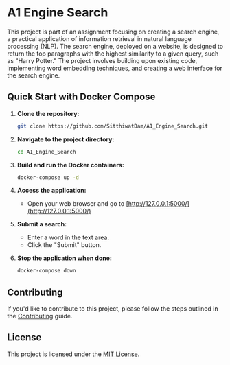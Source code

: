 # A1 Engine Search

This project is part of an assignment focusing on creating a search engine, a practical application of information retrieval in natural language processing (NLP). The search engine, deployed on a website, is designed to return the top paragraphs with the highest similarity to a given query, such as "Harry Potter." The project involves building upon existing code, implementing word embedding techniques, and creating a web interface for the search engine.

## Quick Start with Docker Compose

1. **Clone the repository:**
    ```bash
    git clone https://github.com/SitthiwatDam/A1_Engine_Search.git
    ```

2. **Navigate to the project directory:**
    ```bash
    cd A1_Engine_Search
    ```

3. **Build and run the Docker containers:**
    ```bash
    docker-compose up -d
    ```

4. **Access the application:**
    - Open your web browser and go to [http://127.0.0.1:5000/](http://127.0.0.1:5000/)

5. **Submit a search:**
    - Enter a word in the text area.
    - Click the "Submit" button.

6. **Stop the application when done:**
    ```bash
    docker-compose down
    ```

## Contributing

If you'd like to contribute to this project, please follow the steps outlined in the [Contributing](CONTRIBUTING.md) guide.

## License

This project is licensed under the [MIT License](LICENSE).


